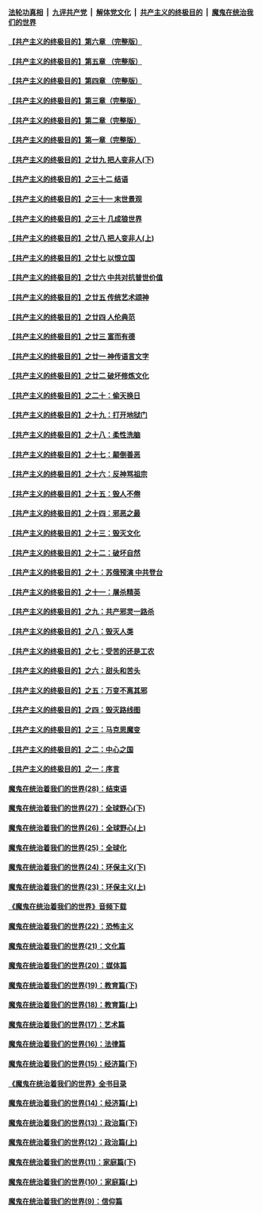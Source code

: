 

####  [法轮功真相](../../../../basic/blob/master/README.md?t=05300601) &nbsp;|&nbsp; [九评共产党](../../../../9ping.md/blob/master/README.md?t=05300601) &nbsp;|&nbsp; [解体党文化](../../../../jtdwh.md/blob/master/README.md?t=05300601)  &nbsp;|&nbsp; [共产主义的终极目的](../../../../gczydzjmd.md/blob/master/README.md?t=05300601) &nbsp;|&nbsp; [魔鬼在统治我们的世界](../../../../mgztzwmdsj.md/blob/master/README.md?t=05300601) 

#### [【共产主义的终极目的】第六章 （完整版）](../pages/nsc422/n11428913.md?t=05300601) 

#### [【共产主义的终极目的】第五章 （完整版）](../pages/nsc422/n11428912.md?t=05300601) 

#### [【共产主义的终极目的】第四章 （完整版）](../pages/nsc422/n11428907.md?t=05300601) 

#### [【共产主义的终极目的】第三章（完整版）](../pages/nsc422/n11428848.md?t=05300601) 

#### [【共产主义的终极目的】第二章（完整版）](../pages/nsc422/n11428831.md?t=05300601) 

#### [【共产主义的终极目的】第一章（完整版）](../pages/nsc422/n11417651.md?t=05300601) 

#### [【共产主义的终极目的】之廿九 把人变非人(下)](../pages/nsc422/n11344140.md?t=05300601) 

#### [【共产主义的终极目的】之三十二 结语](../pages/nsc422/n11360535.md?t=05300601) 

#### [【共产主义的终极目的】之三十一 末世景观](../pages/nsc422/n11351129.md?t=05300601) 

#### [【共产主义的终极目的】之三十 几成狼世界](../pages/nsc422/n11348280.md?t=05300601) 

#### [【共产主义的终极目的】之廿八 把人变非人(上)](../pages/nsc422/n11340492.md?t=05300601) 

#### [【共产主义的终极目的】之廿七 以恨立国](../pages/nsc422/n11336944.md?t=05300601) 

#### [【共产主义的终极目的】之廿六 中共对抗普世价值](../pages/nsc422/n11324785.md?t=05300601) 

#### [【共产主义的终极目的】之廿五 传统艺术颂神](../pages/nsc422/n11296396.md?t=05300601) 

#### [【共产主义的终极目的】之廿四 人伦典范](../pages/nsc422/n11296397.md?t=05300601) 

#### [【共产主义的终极目的】之廿三 富而有德](../pages/nsc422/n11283598.md?t=05300601) 

#### [【共产主义的终极目的】之廿一 神传语言文字](../pages/nsc422/n11263265.md?t=05300601) 

#### [【共产主义的终极目的】之廿二 破坏修炼文化](../pages/nsc422/n11245728.md?t=05300601) 

#### [【共产主义的终极目的】之二十：偷天换日](../pages/nsc422/n11238846.md?t=05300601) 

#### [【共产主义的终极目的】之十九：打开地狱门](../pages/nsc422/n11206376.md?t=05300601) 

#### [【共产主义的终极目的】之十八：柔性洗脑](../pages/nsc422/n11199994.md?t=05300601) 

#### [【共产主义的终极目的】之十七：颠倒善恶](../pages/nsc422/n11179782.md?t=05300601) 

#### [【共产主义的终极目的】之十六：反神骂祖宗](../pages/nsc422/n11166798.md?t=05300601) 

#### [【共产主义的终极目的】之十五：毁人不倦](../pages/nsc422/n11166792.md?t=05300601) 

#### [【共产主义的终极目的】之十四：邪恶之最](../pages/nsc422/n11150249.md?t=05300601) 

#### [【共产主义的终极目的】之十三：毁灭文化](../pages/nsc422/n11135227.md?t=05300601) 

#### [【共产主义的终极目的】之十二：破坏自然](../pages/nsc422/n11135214.md?t=05300601) 

#### [【共产主义的终极目的】之十：苏俄预演 中共登台](../pages/nsc422/n11118424.md?t=05300601) 

#### [【共产主义的终极目的】之十一：屠杀精英](../pages/nsc422/n11118442.md?t=05300601) 

#### [【共产主义的终极目的】之九：共产邪灵一路杀](../pages/nsc422/n11114139.md?t=05300601) 

#### [【共产主义的终极目的】之八：毁灭人类](../pages/nsc422/n11108503.md?t=05300601) 

#### [【共产主义的终极目的】之七：受苦的还是工农](../pages/nsc422/n11101809.md?t=05300601) 

#### [【共产主义的终极目的】之六：甜头和苦头](../pages/nsc422/n11096971.md?t=05300601) 

#### [【共产主义的终极目的】之五：万变不离其邪](../pages/nsc422/n11091285.md?t=05300601) 

#### [【共产主义的终极目的】之四：毁灭路线图](../pages/nsc422/n11086284.md?t=05300601) 

#### [【共产主义的终极目的】之三：马克思魔变](../pages/nsc422/n11061941.md?t=05300601) 

#### [【共产主义的终极目的】之二：中心之国](../pages/nsc422/n11047728.md?t=05300601) 

#### [【共产主义的终极目的】之一：序言](../pages/nsc422/n11086077.md?t=05300601) 

#### [魔鬼在统治着我们的世界(28)：结束语](../pages/nsc422/n10936246.md?t=05300601) 

#### [魔鬼在统治着我们的世界(27)：全球野心(下)](../pages/nsc422/n10928319.md?t=05300601) 

#### [魔鬼在统治着我们的世界(26)：全球野心(上)](../pages/nsc422/n10900318.md?t=05300601) 

#### [魔鬼在统治着我们的世界(25)：全球化](../pages/nsc422/n10788205.md?t=05300601) 

#### [魔鬼在统治着我们的世界(24)：环保主义(下)](../pages/nsc422/n10695307.md?t=05300601) 

#### [魔鬼在统治着我们的世界(23)：环保主义(上)](../pages/nsc422/n10688613.md?t=05300601) 

#### [《魔鬼在统治着我们的世界》音频下载](../pages/nsc422/n10635553.md?t=05300601) 

#### [魔鬼在统治着我们的世界(22)：恐怖主义](../pages/nsc422/n10614727.md?t=05300601) 

#### [魔鬼在统治着我们的世界(21)：文化篇](../pages/nsc422/n10597706.md?t=05300601) 

#### [魔鬼在统治着我们的世界(20)：媒体篇](../pages/nsc422/n10586579.md?t=05300601) 

#### [魔鬼在统治着我们的世界(19)：教育篇(下)](../pages/nsc422/n10564808.md?t=05300601) 

#### [魔鬼在统治着我们的世界(18)：教育篇(上)](../pages/nsc422/n10526970.md?t=05300601) 

#### [魔鬼在统治着我们的世界(17)：艺术篇](../pages/nsc422/n10499093.md?t=05300601) 

#### [魔鬼在统治着我们的世界(16)：法律篇](../pages/nsc422/n10485969.md?t=05300601) 

#### [魔鬼在统治着我们的世界(15)：经济篇(下)](../pages/nsc422/n10469975.md?t=05300601) 

#### [《魔鬼在统治着我们的世界》全书目录](../pages/nsc422/n10464261.md?t=05300601) 

#### [魔鬼在统治着我们的世界(14)：经济篇(上)](../pages/nsc422/n10457370.md?t=05300601) 

#### [魔鬼在统治着我们的世界(13)：政治篇(下)](../pages/nsc422/n10448270.md?t=05300601) 

#### [魔鬼在统治着我们的世界(12)：政治篇(上)](../pages/nsc422/n10444576.md?t=05300601) 

#### [魔鬼在统治着我们的世界(11)：家庭篇(下)](../pages/nsc422/n10440961.md?t=05300601) 

#### [魔鬼在统治着我们的世界(10)：家庭篇(上)](../pages/nsc422/n10435448.md?t=05300601) 

#### [魔鬼在统治着我们的世界(9)：信仰篇](../pages/nsc422/n10432159.md?t=05300601) 

